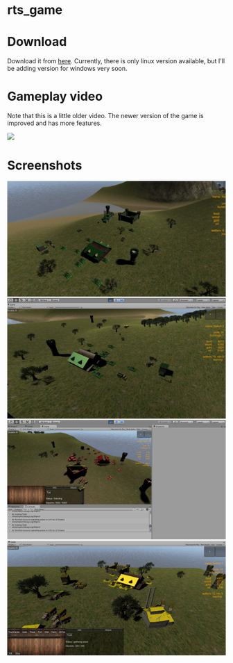 # rts_game

# Download

Download it from [here](https://drive.google.com/open?id=1B90sMQ98IYy4cztwy0BZIFLuyTTb1Q57). Currently, there is only linux version available, but I'll be adding version for windows very soon.

# Gameplay video

Note that this is a little older video. The newer version of the game is improved and has more features.

[![](https://img.youtube.com/vi/Gy9FvmrzrjY/0.jpg)](https://www.youtube.com/watch?v=Gy9FvmrzrjY)

# Screenshots

![](/screenshots/game1.png)
![](/screenshots/game2.png)
![](/screenshots/game3.png)
![](/screenshots/game4.png)

